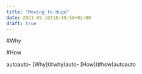```yaml
---
title: "Moving to Hugo"
date: 2021-05-16T18:49:58+02:00
draft: true
---
```


#Why


#How 

<!-- TOC -->autoauto- [Why](#why)auto- [How](#how)autoauto<!-- /TOC -->